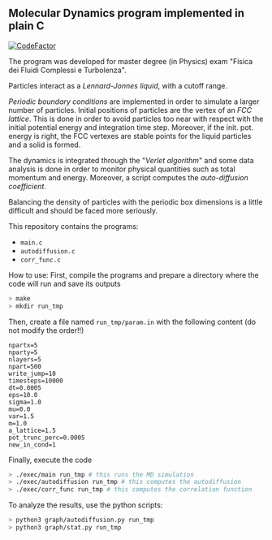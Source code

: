 ## Molecular Dynamics program implemented in plain C
[![CodeFactor](https://www.codefactor.io/repository/github/scarpma/md6/badge)](https://www.codefactor.io/repository/github/scarpma/md6)

The program was developed for master degree (in Physics) exam "Fisica dei Fluidi Complessi e Turbolenza".

Particles interact as a *Lennard-Jonnes liquid*, with a cutoff range.

*Periodic boundary conditions* are implemented in order to simulate a larger number of particles. Initial positions of particles are the vertex of an *FCC lattice*. This is done in order to avoid particles too near with respect with the initial potential energy and integration time step. Moreover, if the init. pot. energy is right, the FCC vertexes are stable points for the liquid particles and a solid is formed.

The dynamics is integrated through the "*Verlet algorithm*" and some data analysis is done in order to monitor physical quantities such as total momentum and energy. Moreover, a script computes the *auto-diffusion coefficient*.

Balancing the density of particles with the periodic box dimensions is a little difficult and should be faced more seriously.

This repository contains the programs:
- `main.c`
- `autodiffusion.c`
- `corr_func.c`

How to use:
First, compile the programs and prepare a directory where the code will run and save its outputs

```bash
> make
> mkdir run_tmp
```

Then, create a file named `run_tmp/param.in` with the following content (do not modify the order!!)

```
npartx=5
nparty=5
nlayers=5
npart=500
write_jump=10
timesteps=10000
dt=0.0005
eps=10.0
sigma=1.0
mu=0.0
var=1.5
m=1.0
a_lattice=1.5
pot_trunc_perc=0.0005
new_in_cond=1
```

Finally, execute the code

```bash
> ./exec/main run_tmp # this runs the MD simulation
> ./exec/autodiffusion run_tmp # this computes the autodiffusion
> ./exec/corr_func run_tmp # this computes the correlation function
```

To analyze the results, use the python scripts:
```bash
> python3 graph/autodiffusion.py run_tmp
> python3 graph/stat.py run_tmp
```



